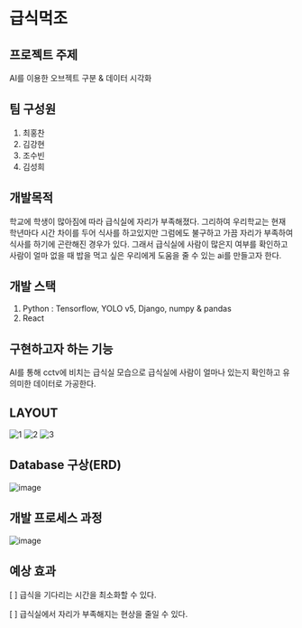 # 급식먹조

## 프로젝트 주제

AI를 이용한 오브젝트 구분 & 데이터 시각화 

## 팀 구성원

1. 최홍찬
2. 김강현
3. 조수빈
4. 김성희

## 개발목적

학교에 학생이 많아짐에 따라 급식실에 자리가 부족해졌다. 그리하여 우리학교는 현재 학년마다 시간 차이를 두어 식사를 하고있지만 그럼에도 불구하고 가끔 자리가 부족하여 식사를 하기에 곤란해진 경우가 있다. 그래서 급식실에 사람이 많은지 여부를 확인하고 사람이 얼마 없을 때 밥을 먹고 싶은 우리에게 도움을 줄 수 있는 ai를 만들고자 한다.

## 개발 스택

1. Python : Tensorflow, YOLO v5, Django, numpy & pandas
2. React

## 구현하고자 하는 기능

AI를 통해 cctv에 비치는 급식실 모습으로 급식실에 사람이 얼마나 있는지 확인하고 유의미한 데이터로 가공한다.

## LAYOUT

![1](https://user-images.githubusercontent.com/82490973/190172377-e1bde34b-8a42-408f-a56e-41f554bf3b9b.png)
![2](https://user-images.githubusercontent.com/82490973/190172363-09a3e6ab-35aa-48de-9106-aafbfac59fc0.png)
![3](https://user-images.githubusercontent.com/82490973/190172373-9a7be1e7-ee68-4e47-b69f-c364cacfbd4a.png)

## Database 구상(ERD)

![image](https://user-images.githubusercontent.com/82490973/190172685-3e18667a-8da7-4e9f-aaee-09463d86ff46.png)

## 개발 프로세스 과정

![image](https://user-images.githubusercontent.com/82490973/190172791-a7749013-2404-45ad-8d54-4b48207744c7.png)

## 예상 효과

[ ] 급식을 기다리는 시간을 최소화할 수 있다.

[ ] 급식실에서 자리가 부족해지는 현상을 줄일 수 있다.
